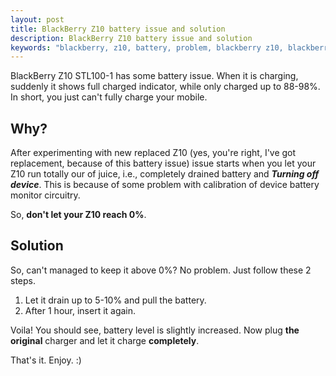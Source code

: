 ```yaml
---
layout: post
title: BlackBerry Z10 battery issue and solution
description: BlackBerry Z10 battery issue and solution
keywords: "blackberry, z10, battery, problem, blackberry z10, blackberry z10 battery problem"
---
```


BlackBerry Z10 STL100-1 has some battery issue. When it is charging, suddenly it shows full charged indicator, while only charged up to 88-98%. In short, you just can't fully charge your mobile.

## Why?

After experimenting with new replaced Z10 (yes, you're right, I've got replacement, because of this battery issue) issue starts when you let your Z10 run totally our of juice, i.e., completely drained battery and ***Turning off device***. This is because of some problem with calibration of device battery monitor circuitry.

So, **don't let your Z10 reach 0%**.

## Solution

So, can't managed to keep it above 0%? No problem. Just follow these 2 steps.

1. Let it drain up to 5-10% and pull the battery.
2. After 1 hour, insert it again.

Voila! You should see, battery level is slightly increased. Now plug **the original** charger and let it charge **completely**.

That's it. Enjoy. :)
